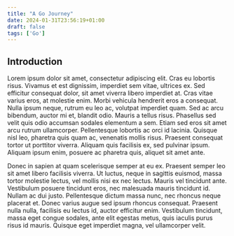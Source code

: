 ```yaml
---
title: "A Go Journey"
date: 2024-01-31T23:56:19+01:00
draft: false
tags: ['Go']
---
```


## Introduction
<!--start-summary-->
Lorem ipsum dolor sit amet, consectetur adipiscing elit. Cras eu lobortis risus. Vivamus et est dignissim, imperdiet sem vitae, ultrices ex. Sed efficitur consequat dolor, sit amet viverra libero imperdiet at. Cras vitae varius eros, at molestie enim. Morbi vehicula hendrerit eros a consequat. Nulla ipsum neque, rutrum eu leo ac, volutpat imperdiet quam. Sed ac arcu bibendum, auctor mi et, blandit odio. Mauris a tellus risus. Phasellus sed velit quis odio accumsan sodales elementum a sem. Etiam sed eros sit amet arcu rutrum ullamcorper. Pellentesque lobortis ac orci id lacinia. Quisque nisl leo, pharetra quis quam ac, venenatis mollis risus. Praesent consequat tortor ut porttitor viverra. Aliquam quis facilisis ex, sed pulvinar ipsum. Aliquam ipsum enim, posuere ac pharetra quis, aliquet sit amet ante.

Donec in sapien at quam scelerisque semper at eu ex. Praesent semper leo sit amet libero facilisis viverra. Ut luctus, neque in sagittis euismod, massa tortor molestie lectus, vel mollis nisi ex nec lectus. Mauris vel tincidunt ante. Vestibulum posuere tincidunt eros, nec malesuada mauris tincidunt id. Nullam ac dui justo. Pellentesque dictum massa nunc, nec rhoncus neque placerat et. Donec varius augue sed ipsum rhoncus consequat. Praesent nulla nulla, facilisis eu lectus id, auctor efficitur enim. Vestibulum tincidunt, massa eget congue sodales, ante elit egestas metus, quis iaculis purus risus id mauris. Quisque eget imperdiet magna, vel ullamcorper velit. 
